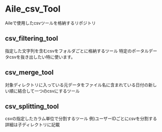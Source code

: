 # Aile_csv_Tool
Aileで使用したcsvツールを格納するリポジトリ

## csv_filtering_tool
指定した文字列を含むcsvをフォルダごとに格納するツール
特定のポータルデータcsvを抜き出したい特に使います。

## csv_merge_tool
対象ディレクトリに入っている元データをファイル名に含まれている日付の新しい順に結合して一つのcsvにするツール

## csv_splitting_tool
csvの指定したカラム単位で分割するツール
例)ユーザーIDごとにcsvを分割する
詳細は子ディレクトリに記載
